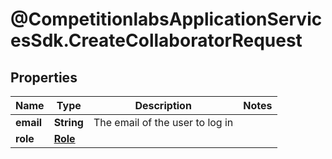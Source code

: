 # @CompetitionlabsApplicationServicesSdk.CreateCollaboratorRequest

## Properties

Name | Type | Description | Notes
------------ | ------------- | ------------- | -------------
**email** | **String** | The email of the user to log in | 
**role** | [**Role**](Role.md) |  | 


